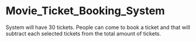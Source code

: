 # Movie_Ticket_Booking_System
 System will have 30 tickets. People can come to book a ticket and that will subtract each selected tickets from the total amount of tickets.
